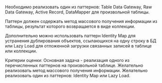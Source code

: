 Необходимо реализовать один из паттернов: 
Table Data Gateway, 
Raw Data Gateway,
Active Record, 
DataMapper для произвольной таблицы.


Паттерн должен содержать метод массового получения информации из таблицы, результат которого возвращается в виде коллекции.


Дополнительно можно использовать паттерн Identity Map для устранения дублирования объектов, 
ссылающихся на одну строку в БД или Lazy Load для отложенной загрузки связанных записей в таблице или коллекции.


Критерии оценки:
Основная задача - реализация одного из перечисленных паттернов на произвольной таблице.
Желательно реализовать метод массового получения информации.
Желательно реализовать один из паттернов: Identity Map или Lazy Load.
